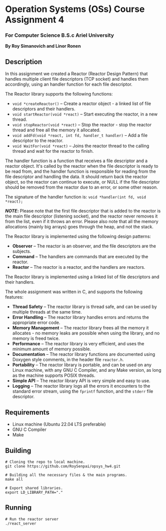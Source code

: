 # Operation Systems (OSs) Course Assignment 4

### For Computer Science B.S.c Ariel University

**By Roy Simanovich and Linor Ronen**

## Description
In this assignment we created a Reactor (Reactor Design Pattern) that handles multiple client file descriptors (TCP socket)
and handles them accordingly, using an handler function for each file descriptor.

The Reactor library supports the following functions:
* `void *createReactor()` – Create a reactor object - a linked list of file descriptors and their handlers.
* `void startReactor(void *react)` – Start executing the reactor, in a new thread. 
* `void stopReactor(void *react)` – Stop the reactor - stop the reactor thread and free all the memory it allocated.
* `void addFd(void *react, int fd, handler_t handler)` – Add a file descriptor to the reactor.
* `void WaitFor(void *react)` – Joins the reactor thread to the calling thread and wait for the reactor to finish.

The handler function is a function that receives a file descriptor and a reactor object. It's called by the reactor when the file descriptor
is ready to be read from, and the handler function is responsible for reading from the file descriptor and handling the data. It should
return back the reactor object, so the reactor can continue to execute, or NULL if the file descriptor should be removed from the
reactor due to an error, or some other reason.

The signature of the handler function is: ```void *handler(int fd, void *react);```

**_NOTE_:** Please note that the first file descriptor that is added to the reactor is the main file descriptor (listening socket),
and the reactor never removes it from the list, even if it throws an error. Please also note that all the memory allocations
(mainly big arrays) goes through the heap, and not the stack.

The Reactor library is implemented using the following design patterns:
* **Observer** – The reactor is an observer, and the file descriptors are the subjects.
* **Command** – The handlers are commands that are executed by the reactor.
* **Reactor** – The reactor is a reactor, and the handlers are reactors.

The Reactor library is implemented using a linked list of file descriptors and their handlers.

The whole assignment was written in C, and supports the following features:
* **Thread Safety** – The reactor library is thread safe, and can be used by multiple threads at the same time.
* **Error Handling** – The reactor library handles errors and returns the appropriate error code.
* **Memory Management** – The reactor library frees all the memory it allocates - no memory leaks are possible when using the library, and no memory is freed twice.
* **Performance** – The reactor library is very efficient, and uses the minimum amount of memory possible.
* **Documentation** – The reactor library functions are documented using Doxygen style comments, in the header file `reactor.h`.
* **Portability** – The reactor library is portable, and can be used on any Linux machine, with any GNU C Compiler, and any Make version, as long as the machine supports POSIX threads.
* **Simple API** – The reactor library API is very simple and easy to use.
* **Logging** – The reactor library logs all the errors it encounters to the standard error stream, using the `fprintf` function, and the `stderr` file descriptor.


## Requirements
* Linux machine (Ubuntu 22.04 LTS preferable)
* GNU C Compiler
* Make

## Building
```
# Cloning the repo to local machine.
git clone https://github.com/RoySenpai/opsys_hw4.git

# Building all the necessary files & the main programs.
make all

# Export shared libraries.
export LD_LIBRARY_PATH="."
```

## Running
```
# Run the reactor server
./react_server
```